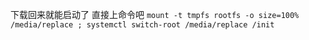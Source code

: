 下载回来就能启动了
直接上命令吧
`mount -t tmpfs rootfs -o size=100% /media/replace ; systemctl switch-root /media/replace /init`
